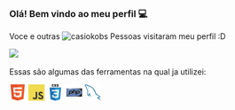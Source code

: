 ### Olá! Bem vindo ao meu perfil 💻
Voce e outras 
<img src="https://komarev.com/ghpvc/?username=casiokobs&label=_💻" alt="casiokobs"/>
Pessoas visitaram meu perfil :D

 <img width="1200" width="30" src="https://miro.medium.com/max/1400/1*tGHAV9yItR_FISNYM7HGqQ.gif"/>

Essas são algumas das ferramentas na qual ja utilizei:
<div style="display:inline_block">
    <img height="30" width="30" src="https://github.com/devicons/devicon/blob/master/icons/html5/html5-original.svg"/>
    <img height="30" width="30" src="https://github.com/devicons/devicon/blob/master/icons/javascript/javascript-original.svg"/>
    <img height="30" width="30" src="https://raw.githubusercontent.com/devicons/devicon/master/icons/css3/css3-original-wordmark.svg"/>
    <img height="30" width="30" src="https://github.com/devicons/devicon/blob/master/icons/php/php-original.svg"/>
    <img height="30" width="30" src="https://github.com/devicons/devicon/blob/master/icons/mysql/mysql-original.svg"/>
</div>
